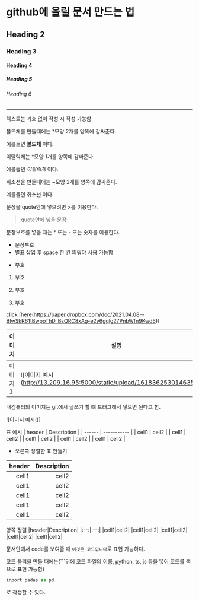 <!--HEADING 만드는 법-->

# github에 올릴 문서 만드는 법

<!--Heading 1-->

## Heading 2

### Heading 3

#### Heading 4

##### Heading 5

###### Heading 6

<!--line 추가하는 법: 언더바 3개 입력시 구분선 추가됨-->

---

<!--텍스트 속성 이용-->

텍스트는 기호 없이 작성 시 작성 가능함

볼드체를 만들때에는 \*모양 2개를 양쪽에 감싸준다.

예를들면 **볼드체** 이다.

이탈릭체는 \*모양 1개를 양쪽에 감싸준다.

예를들면 _이탈릭체_ 이다.

취소선을 만들때에는 ~모양 2개를 양쪽에 감싸준다.

예를들면 ~~취소선~~ 이다.

문장을 quote안에 넣으려면 >를 이용한다.

> quote안에 넣을 문장

문장부호를 넣을 때는 \* 또는 - 또는 숫자를 이용한다.

- 문장부호
- 별표 삽입 후 space 한 칸 띄워야 사용 가능함

* 부호

1. 부호

2) 부호

3. 부호

<!--링크 삽입-->

click [here(https://paper.dropbox.com/doc/2021.04.08--BIwSkR61tBwpoThD_BsQRC8xAg-e2y6gqlg27PnbWfn9Kwd6)]

<!--이미지 삽입-->

| 이미지  | 설명                                                                       |
| ------- | -------------------------------------------------------------------------- |
| 이미지1 | ![이미지 예시(http://13.209.16.95:5000/static/upload/161836253014635.JPG)] |

<!--내 컴퓨터의 이미지 삽입, 줄 바꿈은 어떻게 함?-->

내컴퓨터의 이미지는 git에서 글쓰기 할 떄 드래그해서 넣으면 된다고 함.

![이미지 예시()]

<!--표 삽입-->

표 예시
| header | Description |
| ------ | ----------- |
| cell1 | cell2 |
| cell1 | cell2 |
| cell1 | cell2 |
| cell1 | cell2 |
| cell1 | cell2 |

<!--표에서 정렬-->

- 오른쪽 정렬한 표 만들기

| header | Description |
| -----: | ----------: |
|  cell1 |       cell2 |
|  cell1 |       cell2 |
|  cell1 |       cell2 |
|  cell1 |       cell2 |
|  cell1 |       cell2 |

양쪽 정렬
|header|Description|
|:--:|:--:|
|cell1|cell2|
|cell1|cell2|
|cell1|cell2|
|cell1|cell2|
|cell1|cell2|

<!--문서 안에서 code 보여주기-->

문서안에서 code를 보여줄 때 `이것은 코드입니다`로 표현 가능하다.

코드 블럭을 만들 때에는(```뒤에 코드 파일의 이름, python, ts, js 등을 넣어 코드를 색으로 표현 가능함)

```py
inport padas as pd
```

로 작성할 수 있다.
